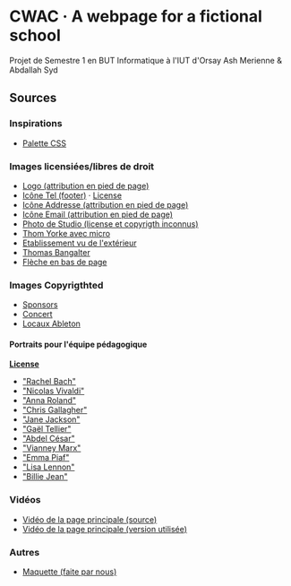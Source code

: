 # CWAC · A webpage for a fictional school

Projet de Semestre 1 en BUT Informatique à l'IUT d'Orsay
Ash Merienne & Abdallah Syd

## Sources

### Inspirations
- [Palette CSS](https://palettes.shecodes.io/palettes/201#palette)

### Images licensiées/libres de droit
- [Logo (attribution en pied de page)](https://www.vecteezy.com/vector-art/6559143-music-note-logo-vector-template)
- [Icône Tel (footer)](https://www.iconfinder.com/icons/1608790/phone_icon) · [License](http://scripts.sil.org/cms/scripts/page.php?site_id=nrsi&id=OFL)
- [Icône Addresse (attribution en pied de page)](https://www.flaticon.com/fr/icone-gratuite/place_450016)
- [Icône Email (attribution en pied de page)](https://www.flaticon.com/fr/icone-gratuite/enveloppe_222294)
- [Photo de Studio (license et copyrigth inconnus)](https://www.davout.com/les-studios/un-home-studio-peut-il-suffire-pour-creer-de-la-musique/)
- [Thom Yorke avec micro](https://uproxx.com/indie/radiohead-thom-yorke-5-17-peaky-blinders/)
- [Etablissement vu de l'extérieur](https://fr.wikipedia.org/wiki/Conservatoire_%C3%A0_rayonnement_r%C3%A9gional_de_Strasbourg)
- [Thomas Bangalter](https://www.elle.fr/Loisirs/Musique/News/Que-vaut-le-premier-single-de-l-album-solo-de-Thomas-Bangalter-ancien-membre-des-Daft-Punk-4093414)
- [Flèche en bas de page](https://uxwing.com/round-arrow-top-icon/)

### Images Copyrigthted
- [Sponsors](https://medium.com/giglue/top-10-musical-instruments-companies-in-the-world-177fbbe9760a)
- [Concert](https://www.google.com/url?sa=i&url=https%3A%2F%2Felectro-news.eu%2Ftoulouse-parc-dancefloor-techno-samedi-2021%2F&psig=AOvVaw0PJ7mcUc2cVrQgjqZUFcUt&ust=1701343690207000&source=images&cd=vfe&opi=89978449&ved=0CBEQjhxqFwoTCKDekKiN6YIDFQAAAAAdAAAAABAD)
- [Locaux Ableton](https://www.ableton.com/en/ableton-university-tour-2015/)

#### Portraits pour l'équipe pédagogique
**[License](https://unsplash.com/fr/licence)**

- ["Rachel Bach"](https://unsplash.com/fr/photos/donna-che-indossa-una-camicia-nera-a-girocollo-3TLl_97HNJo)
- ["Nicolas Vivaldi"](https://unsplash.com/fr/photos/camicia-da-uomo-grigia-e-nera-ILip77SbmOE)
- ["Anna Roland"](https://unsplash.com/fr/photos/donna-che-fissa-direttamente-la-fotocamera-vicino-al-muro-rosa-bqe0J0b26RQ)
- ["Chris Gallagher"](https://unsplash.com/fr/photos/homme-debout-pres-du-balcon-5aGUyCW_PJw)
- ["Jane Jackson"](https://unsplash.com/fr/photos/homme-debout-pres-du-balcon-5aGUyCW_PJw)
- ["Gaël Tellier"](https://unsplash.com/fr/photos/uomo-che-indossa-il-ritratto-superiore-di-henley-7YVZYZeITc8)
- ["Abdel César"](https://unsplash.com/fr/photos/uomo-che-indossa-una-camicia-nera-aoEwuEH7YAs)
- ["Vianney Marx"](https://unsplash.com/fr/photos/scala-di-grigi-delluomo-che-indossa-occhiali-cdksyTqEXzo)
- ["Emma Piaf"](https://unsplash.com/fr/photos/foto-in-scala-di-grigi-di-donna-che-indossa-collana-e-top-0fN7Fxv1eWA)
- ["Lisa Lennon"](https://unsplash.com/fr/photos/donna-in-camicia-bianca-e-rossa-vp9mRauo68c)
- ["Billie Jean"](https://unsplash.com/fr/photos/femme-en-chemise-grise-a-manches-longues-XYY5KE1NH84)


### Vidéos
- [Vidéo de la page principale (source)](https://www.pexels.com/video/advanced-equipment-used-in-a-home-studio-5657831/)
- [Vidéo de la page principale (version utilisée)](https://streamable.com/psox4u)

### Autres
- [Maquette (faite par nous)](https://docs.google.com/presentation/d/1-viJzDL1bbXHDRZTLmz1l017Vd1IVW78IU5Zzea7ccU/edit?usp=sharing)
